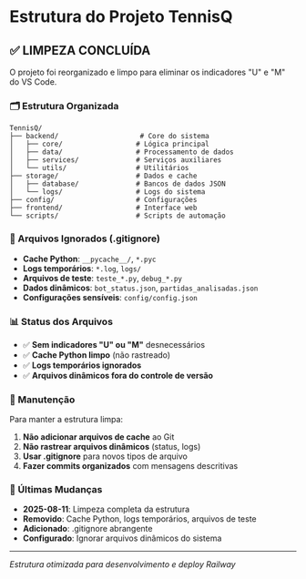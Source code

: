 # Estrutura do Projeto TennisQ

## ✅ LIMPEZA CONCLUÍDA

O projeto foi reorganizado e limpo para eliminar os indicadores "U" e "M" do VS Code.

### 🗂️ Estrutura Organizada

```
TennisQ/
├── backend/                    # Core do sistema
│   ├── core/                  # Lógica principal
│   ├── data/                  # Processamento de dados
│   ├── services/              # Serviços auxiliares
│   └── utils/                 # Utilitários
├── storage/                   # Dados e cache
│   ├── database/              # Bancos de dados JSON
│   └── logs/                  # Logs do sistema
├── config/                    # Configurações
├── frontend/                  # Interface web
└── scripts/                   # Scripts de automação
```

### 🚫 Arquivos Ignorados (.gitignore)

- **Cache Python**: `__pycache__/`, `*.pyc`
- **Logs temporários**: `*.log`, `logs/`
- **Arquivos de teste**: `teste_*.py`, `debug_*.py`
- **Dados dinâmicos**: `bot_status.json`, `partidas_analisadas.json`
- **Configurações sensíveis**: `config/config.json`

### 📊 Status dos Arquivos

- ✅ **Sem indicadores "U" ou "M"** desnecessários
- ✅ **Cache Python limpo** (não rastreado)
- ✅ **Logs temporários ignorados**
- ✅ **Arquivos dinâmicos fora do controle de versão**

### 🔧 Manutenção

Para manter a estrutura limpa:

1. **Não adicionar arquivos de cache** ao Git
2. **Não rastrear arquivos dinâmicos** (status, logs)
3. **Usar .gitignore** para novos tipos de arquivo
4. **Fazer commits organizados** com mensagens descritivas

### 📝 Últimas Mudanças

- **2025-08-11**: Limpeza completa da estrutura
- **Removido**: Cache Python, logs temporários, arquivos de teste
- **Adicionado**: .gitignore abrangente
- **Configurado**: Ignorar arquivos dinâmicos do sistema

---
*Estrutura otimizada para desenvolvimento e deploy Railway*

